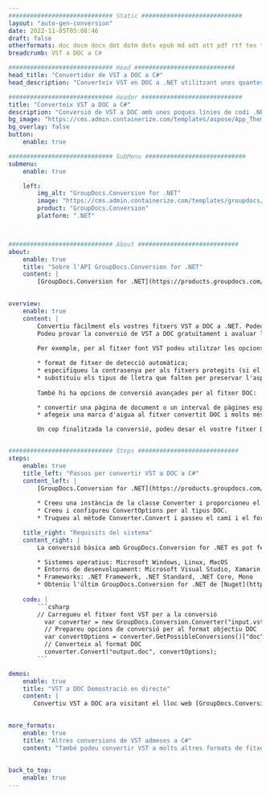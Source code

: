 ```yaml
---
############################# Static ############################
layout: "auto-gen-conversion"
date: 2022-11-05T05:08:46
draft: false
otherformats: doc docm docx dot dotm dotx epub md odt ott pdf rtf tex txt vdx vsdm vsdx vssm vssx vstm vstx vsx vtx xps
breadcrumb: VST a DOC a C#

############################# Head ############################
head_title: "Convertidor de VST a DOC a C#"
head_description: "Converteix VST en DOC a .NET utilitzant unes quantes línies de codi. Utilitzeu l'API de conversió de documents de GroupDocs per convertir més de 160 formats de fitxer."

############################# Header ############################
title: "Converteix VST a DOC a C#"
description: "Conversió de VST a DOC amb unes poques línies de codi .NET"
bg_image: "https://cms.admin.containerize.com/templates/aspose/App_Themes/V3/images/bg/header1.png"
bg_overlay: false
button:
    enable: true

############################# SubMenu ############################
submenu:
    enable: true

    left:
        img_alt: "GroupDocs.Conversion for .NET"
        image: "https://cms.admin.containerize.com/templates/groupdocs/images/product-logos/90x90-noborder/groupdocs-conversion-net.png"
        product: "GroupDocs.Conversion"
        platform: ".NET"



############################# About ############################
about:
    enable: true
    title: "Sobre l'API GroupDocs.Conversion for .NET"
    content: |
        [GroupDocs.Conversion for .NET](https://products.groupdocs.com/conversion/net/) es pot utilitzar per convertir Microsoft Word, Excel, PowerPoint, PDF, Visio i altres formats. GroupDocs.Conversion és una API autònoma adequada per a sistemes interns i de fons on es requereix un alt rendiment. No depèn de cap programari com Microsoft o Open Office.
    

overview:
    enable: true
    content: |
        Convertiu fàcilment els vostres fitxers VST a DOC a .NET. Podeu utilitzar només un parell de línies de codi C# a qualsevol plataforma que trieu, com ara Windows, Linux, macOS.
        Podeu provar la conversió de VST a DOC gratuïtament i avaluar la qualitat dels resultats de la conversió. Juntament amb escenaris senzills de conversió de fitxers, podeu provar opcions més avançades per carregar el fitxer d'origen VST i per desar el resultat de sortida DOC. 
        
        Per exemple, per al fitxer font VST podeu utilitzar les opcions de càrrega següents:

        * format de fitxer de detecció automàtica;
        * especifiqueu la contrasenya per als fitxers protegits (si el format de fitxer ho admet);
        * substituïu els tipus de lletra que falten per preservar l'aspecte del document.
        
        També hi ha opcions de conversió avançades per al fitxer DOC:

        * convertir una pàgina de document o un interval de pàgines específics;
        * afegeix una marca d'aigua al fitxer convertit DOC i molts més.

        Un cop finalitzada la conversió, podeu desar el vostre fitxer DOC a la ruta del fitxer local o a qualsevol emmagatzematge de tercers com ara FTP, Amazon S3, Google Drive, Dropbox, etc. Tingueu en compte: per convertir VST a {{ PER}} no cal instal·lar cap programari addicional, com ara MS Office, Open Office, Adobe Acrobat Reader, etc.


############################# Steps ############################
steps:
    enable: true
    title_left: "Passos per convertir VST a DOC a C#"
    content_left: |
        [GroupDocs.Conversion for .NET](https://products.groupdocs.com/conversion/net/) facilita als desenvolupadors convertir un fitxer VST a DOC amb unes poques línies de codi.
        
        * Creeu una instància de la classe Converter i proporcioneu el fitxer VST amb el camí complet
        * Creeu i configureu ConvertOptions per al tipus DOC.
        * Truqueu al mètode Converter.Convert i passeu el camí i el format complets (DOC) com a paràmetre

    title_right: "Requisits del sistema"
    content_right: |
        La conversió bàsica amb GroupDocs.Conversion for .NET es pot fer en uns quants passos senzills. Les nostres API són compatibles amb totes les plataformes i sistemes operatius principals. Abans d'executar el codi següent, assegureu-vos que teniu els següents requisits previs instal·lats al vostre sistema.

        * Sistemes operatius: Microsoft Windows, Linux, MacOS
        * Entorns de desenvolupament: Microsoft Visual Studio, Xamarin, MonoDevelop
        * Frameworks: .NET Framework, .NET Standard, .NET Core, Mono
        * Obteniu l'últim GroupDocs.Conversion for .NET de [Nuget](https://www.nuget.org/packages/groupdocs.conversion)
         
    code: |
        ```csharp    
        // Carregueu el fitxer font VST per a la conversió
          var converter = new GroupDocs.Conversion.Converter("input.vst");
          // Prepareu opcions de conversió per al format objectiu DOC
          var convertOptions = converter.GetPossibleConversions()["doc"].ConvertOptions;
          // Converteix al format DOC
          converter.Convert("output.doc", convertOptions);
        ```

demos:
    enable: true
    title: "VST a DOC Demostració en directe"
    content: |
       Convertiu VST a DOC ara visitant el lloc web [GroupDocs.Conversion App](https://products.groupdocs.app/conversion/family). La demostració en línia té els següents avantatges
          

more_formats:
    enable: true
    title: "Altres conversions de VST admeses a C#"
    content: "També podeu convertir VST a molts altres formats de fitxer. Si us plau, consulteu la llista a continuació."
       
       
back_to_top:
    enable: true
---
```

